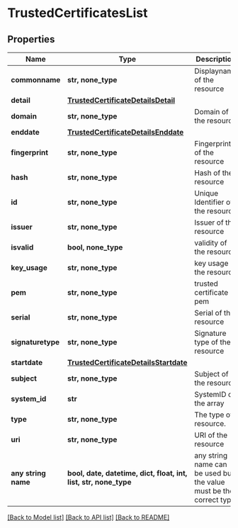 # TrustedCertificatesList


## Properties
Name | Type | Description | Notes
------------ | ------------- | ------------- | -------------
**commonname** | **str, none_type** | Displayname of the resource | [optional] 
**detail** | [**TrustedCertificateDetailsDetail**](TrustedCertificateDetailsDetail.md) |  | [optional] 
**domain** | **str, none_type** | Domain of the resource | [optional] 
**enddate** | [**TrustedCertificateDetailsEnddate**](TrustedCertificateDetailsEnddate.md) |  | [optional] 
**fingerprint** | **str, none_type** | Fingerprint of the resource | [optional] 
**hash** | **str, none_type** | Hash of the resource | [optional] 
**id** | **str, none_type** | Unique Identifier of the resource | [optional] 
**issuer** | **str, none_type** | Issuer of the resource | [optional] 
**isvalid** | **bool, none_type** | validity of the resource | [optional] 
**key_usage** | **str, none_type** | key usage of the resource | [optional] 
**pem** | **str, none_type** | trusted certificate pem | [optional] 
**serial** | **str, none_type** | Serial of the resource | [optional] 
**signaturetype** | **str, none_type** | Signature type of the resource | [optional] 
**startdate** | [**TrustedCertificateDetailsStartdate**](TrustedCertificateDetailsStartdate.md) |  | [optional] 
**subject** | **str, none_type** | Subject of the resource | [optional] 
**system_id** | **str** | SystemID of the array | [optional] 
**type** | **str, none_type** | The type of resource. | [optional] 
**uri** | **str, none_type** | URI of the resource | [optional] 
**any string name** | **bool, date, datetime, dict, float, int, list, str, none_type** | any string name can be used but the value must be the correct type | [optional]

[[Back to Model list]](../README.md#documentation-for-models) [[Back to API list]](../README.md#documentation-for-api-endpoints) [[Back to README]](../README.md)


